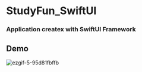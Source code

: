 # StudyFun_SwiftUI
### Application createx with SwiftUI Framework

## Demo
![ezgif-5-95d81fbffb](https://github.com/GaitovRK/StudyFun_SwiftUI/assets/100293747/ba3b4e22-8f1a-4790-8640-ff898fc40d2f)

